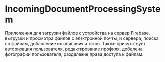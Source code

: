 # IncomingDocumentProcessingSystem
Приложения для загрузки файлов с устройства  на сервер Firebase, выгрузки и просмотра файлов с электронной почты, и сервера, поиска по файлам, добавление их описания и тэгов. Также присутствует авторизация пользователя, редактирование профиля, добелена фотографии пользователя, разделение права доступа к файлам.
